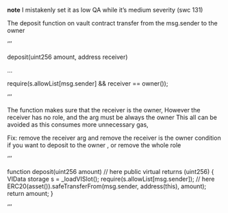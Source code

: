 **note** I mistakenly set it as low QA while it’s medium severity (swc 131)

The deposit function on vault contract transfer from the msg.sender to the owner 

‘’’

deposit(uint256 amount, address receiver)

…

require(s.allowList[msg.sender] && receiver == owner());

‘’’

The function makes sure that the receiver is the owner,
However the receiver has no role, and the arg must be always the owner 
This all can be avoided as this consumes more unnecessary gas,

Fix: remove the receiver arg and remove the receiver is the owner condition if you want to deposit to the owner , or remove the whole role 

‘’’

function deposit(uint256 amount) // here
    public
    virtual
    returns (uint256)
  {
    VIData storage s = _loadVISlot();
    require(s.allowList[msg.sender]); // here 
    ERC20(asset()).safeTransferFrom(msg.sender, address(this), amount);
    return amount;
  }

‘’’ 